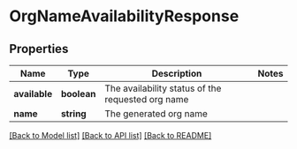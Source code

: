 # OrgNameAvailabilityResponse

## Properties
Name | Type | Description | Notes
------------ | ------------- | ------------- | -------------
**available** | **boolean** | The availability status of the requested org name | 
**name** | **string** | The generated org name | 

[[Back to Model list]](../README.md#documentation-for-models) [[Back to API list]](../README.md#documentation-for-api-endpoints) [[Back to README]](../README.md)

